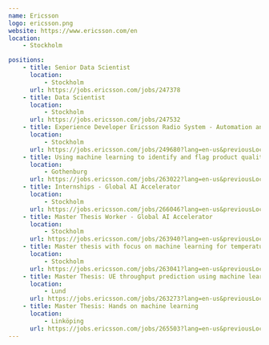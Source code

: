 ```yaml
---
name: Ericsson
logo: ericsson.png
website: https://www.ericsson.com/en
location:
    - Stockholm

positions:
    - title: Senior Data Scientist
      location:
          - Stockholm
      url: https://jobs.ericsson.com/jobs/247378
    - title: Data Scientist
      location:
          - Stockholm
      url: https://jobs.ericsson.com/jobs/247532
    - title: Experience Developer Ericsson Radio System - Automation and Machine Learning specialist
      location:
          - Stockholm
      url: https://jobs.ericsson.com/jobs/249680?lang=en-us&previousLocale=en-US
    - title: Using machine learning to identify and flag product quality issues
      location:
          - Gothenburg
      url: https://jobs.ericsson.com/jobs/263022?lang=en-us&previousLocale=en-US
    - title: Internships - Global AI Accelerator
      location:
          - Stockholm
      url: https://jobs.ericsson.com/jobs/266046?lang=en-us&previousLocale=en-US
    - title: Master Thesis Worker - Global AI Accelerator
      location:
          - Stockholm
      url: https://jobs.ericsson.com/jobs/263940?lang=en-us&previousLocale=en-US
    - title: Master thesis with focus on machine learning for temperature handling
      location:
          - Stockholm
      url: https://jobs.ericsson.com/jobs/263041?lang=en-us&previousLocale=en-US
    - title: Master Thesis: UE throughput prediction using machine learning
      location:
          - Lund
      url: https://jobs.ericsson.com/jobs/263273?lang=en-us&previousLocale=en-US
    - title: Master Thesis: Hands on machine learning
      location:
          - Linköping
      url: https://jobs.ericsson.com/jobs/265503?lang=en-us&previousLocale=en-US
---
```

